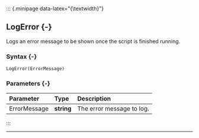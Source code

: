 ::: {.minipage data-latex="{\textwidth}"}
## LogError {-}

Logs an error message to be shown once the script is finished running.

### Syntax {-}

```{sql}
LogError(ErrorMessage)
```

### Parameters {-}

**Parameter** | **Type** | **Description**
| :-- | :-- | :-- |
ErrorMessage | **string** | The error message to log.
:::

***
